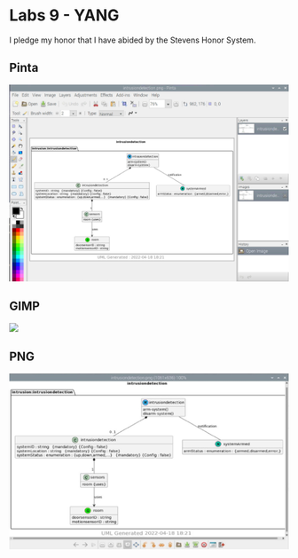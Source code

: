 # Labs 9 - YANG
I pledge my honor that I have abided by the Stevens Honor System.

## Pinta
![](Lab9/pinta.jpg)

## GIMP
![](Lab9/gimp.jpg)

## PNG
![](Lab9/png.jpg)
